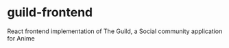 # guild-frontend
React frontend implementation of The Guild, a Social community application for Anime 
